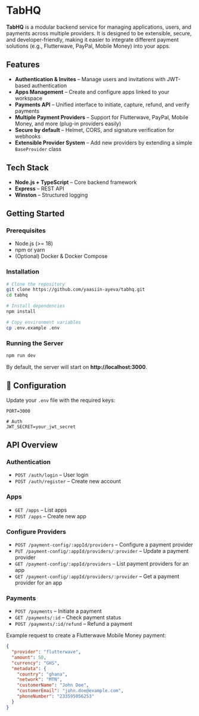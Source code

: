 # TabHQ

**TabHQ** is a modular backend service for managing applications, users, and payments across multiple providers. It is designed to be extensible, secure, and developer-friendly, making it easier to integrate different payment solutions (e.g., Flutterwave, PayPal, Mobile Money) into your apps.

## Features

-  **Authentication & Invites** – Manage users and invitations with JWT-based authentication
-  **Apps Management** – Create and configure apps linked to your workspace
-  **Payments API** – Unified interface to initiate, capture, refund, and verify payments
-  **Multiple Payment Providers** – Support for Flutterwave, PayPal, Mobile Money, and more (plug-in providers easily)
-  **Secure by default** – Helmet, CORS, and signature verification for webhooks
-  **Extensible Provider System** – Add new providers by extending a simple `BaseProvider` class

## Tech Stack

- **Node.js + TypeScript** – Core backend framework
- **Express** – REST API
- **Winston** – Structured logging

## Getting Started

### Prerequisites

- Node.js (>= 18)
- npm or yarn
- (Optional) Docker & Docker Compose

### Installation

```bash
# Clone the repository
git clone https://github.com/yaasiin-ayeva/tabhq.git
cd tabhq

# Install dependencies
npm install

# Copy environment variables
cp .env.example .env
```

### Running the Server

```bash
npm run dev
```

By default, the server will start on **http://localhost:3000**.

## 🔧 Configuration

Update your `.env` file with the required keys:

```env
PORT=3000

# Auth
JWT_SECRET=your_jwt_secret
```

## API Overview

### Authentication
- `POST /auth/login` – User login
- `POST /auth/register` – Create new account

### Apps
- `GET /apps` – List apps
- `POST /apps` – Create new app

### Configure Providers
- `POST /payment-config/:appId/providers` – Configure a payment provider
- `PUT /payment-config/:appId/providers/:provider` – Update a payment provider
- `GET /payment-config/:appId/providers` – List payment providers for an app
- `GET /payment-config/:appId/providers/:provider` – Get a payment provider for an app

### Payments
- `POST /payments` – Initiate a payment
- `GET /payments/:id` – Check payment status
- `POST /payments/:id/refund` – Refund a payment

Example request to create a Flutterwave Mobile Money payment:

```json
{
  "provider": "flutterwave",
  "amount": 50,
  "currency": "GHS",
  "metadata": {
    "country": "ghana",
    "network": "MTN",
    "customerName": "John Doe",
    "customerEmail": "john.doe@example.com",
    "phoneNumber": "233595056253"
  }
}
```